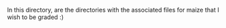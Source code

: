 In this directory, are the directories with the associated files for maize that I wish to be graded :)
